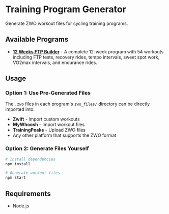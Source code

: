 # Training Program Generator

Generate ZWO workout files for cycling training programs.

## Available Programs

- **[12 Weeks FTP Builder](programs/12_weeks_ftp_builder/12_weeks_ftp_builder.md)** - A complete 12-week program with 54 workouts including FTP tests, recovery rides, tempo intervals, sweet spot work, VO2max intervals, and endurance rides.

## Usage

### Option 1: Use Pre-Generated Files

The `.zwo` files in each program's `zwo_files/` directory can be directly imported into:
- **Zwift** - Import custom workouts
- **MyWhoosh** - Import workout files
- **TrainingPeaks** - Upload ZWO files
- Any other platform that supports the ZWO format

### Option 2: Generate Files Yourself

```bash
# Install dependencies
npm install

# Generate workout files
npm start
```

## Requirements

- Node.js
